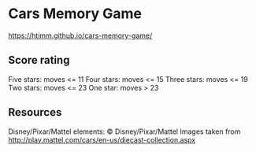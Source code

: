 # Cars Memory Game

https://htimm.github.io/cars-memory-game/

## Score rating

Five stars: moves <= 11
Four stars: moves <= 15
Three stars: moves <= 19
Two stars: moves <= 23
One star: moves > 23

## Resources

Disney/Pixar/Mattel elements: © Disney/Pixar/Mattel
Images taken from http://play.mattel.com/cars/en-us/diecast-collection.aspx
